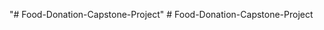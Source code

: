 "# Food-Donation-Capstone-Project" 
#   F o o d - D o n a t i o n - C a p s t o n e - P r o j e c t  
 